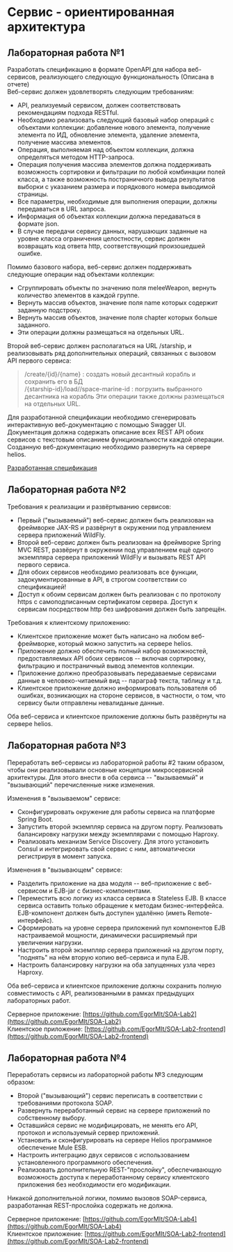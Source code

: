 # Сервис - ориентированная архитектура
## Лабораторная работа №1

Разработать спецификацию в формате OpenAPI для набора веб-сервисов, реализующего следующую функциональность (Описана в отчете)  
Веб-сервис должен удовлетворять следующим требованиям:

* API, реализуемый сервисом, должен соответствовать рекомендациям подхода RESTful.
* Необходимо реализовать следующий базовый набор операций с объектами коллекции: добавление нового элемента, получение элемента по ИД, обновление элемента, удаление элемента, получение массива элементов.
* Операция, выполняемая над объектом коллекции, должна определяться методом HTTP-запроса.
* Операция получения массива элементов должна поддерживать возможность сортировки и фильтрации по любой комбинации полей класса, а также возможность постраничного вывода результатов выборки с указанием размера и порядкового номера выводимой страницы.
* Все параметры, необходимые для выполнения операции, должны передаваться в URL запроса.
* Информация об объектах коллекции должна передаваться в формате json.
* В случае передачи сервису данных, нарушающих заданные на уровне класса ограничения целостности, сервис должен возвращать код ответа http, соответствующий произошедшей ошибке.


Помимо базового набора, веб-сервис должен поддерживать следующие операции над объектами коллекции:

* Сгруппировать объекты по значению поля meleeWeapon, вернуть количество элементов в каждой группе.
* Вернуть массив объектов, значение поля name которых содержит заданную подстроку.
* Вернуть массив объектов, значение поля chapter которых больше заданного.
* Эти операции должны размещаться на отдельных URL.

Второй веб-сервис должен располагаться на URL /starship, и реализовывать ряд дополнительных операций, связанных с вызовом API первого сервиса:

> /create/{id}/{name} : создать новый десантный корабль и сохранить его в БД  
/{starship-id}/load//space-marine-id : погрузить выбранного десантника на корабль
Эти операции также должны размещаться на отдельных URL.

Для разработанной спецификации необходимо сгенерировать интерактивную веб-документацию с помощью Swagger UI. Документация должна содержать описание всех REST API обоих сервисов с текстовым описанием функциональности каждой операции. Созданную веб-документацию необходимо развернуть на сервере helios.

[Разработанная спецификация](https://se.ifmo.ru/~s284731/SOA)

## Лабораторная работа №2

Требования к реализации и развёртыванию сервисов:

* Первый ("вызываемый") веб-сервис должен быть реализован на фреймворке JAX-RS и развёрнут в окружении под управлением сервера приложений WildFly.
* Второй веб-сервис должен быть реализован на фреймворке Spring MVC REST, развёрнут в окружении под управлением ещё одного экземпляра сервера приложений WildFly и вызывать REST API первого сервиса.
* Для обоих сервисов необходимо реализовать все функции, задокументированные в API, в строгом соответствии со спецификацией!
* Доступ к обоим сервисам должен быть реализован с по протоколу https с самоподписанным сертификатом сервера. Доступ к сервисам посредством http без шифрования должен быть запрещён.


Требования к клиентскому приложению:

* Клиентское приложение может быть написано на любом веб-фреймворке, который можно запустить на сервере helios.
* Приложение должно обеспечить полный набор возможностей, предоставляемых API обоих сервисов -- включая сортировку, фильтрацию и постраничный вывод элементов коллекции.
* Приложение должно преобразовывать передаваемые сервисами данные в человеко-читаемый вид -- параграф текста, таблицу и т.д.
* Клиентское приложение должно информировать пользователя об ошибках, возникающих на стороне сервисов, в частности, о том, что сервису были отправлены невалиданые данные.

Оба веб-сервиса и клиентское приложение должны быть развёрнуты на сервере helios.


## Лабораторная работа №3

Переработать веб-сервисы из лабораторной работы #2 таким образом, чтобы они реализовывали основные концепции микросервисной архитектуры. Для этого внести в оба сервиса -- "вызываемый" и "вызывающий" перечисленные ниже изменения.

Изменения в "вызываемом" сервисе:

* Сконфигурировать окружение для работы сервиса на платформе Spring Boot.
* Запустить второй экземпляр сервиса на другом порту. Реализовать балансировку нагрузки между экземплярами с помощью Haproxy.
* Реализовать механизм Service Discovery. Для этого установить Consul и интегрировать свой сервис с ним, автоматически регистрируя в момент запуска.

Изменения в "вызывающем" сервисе:

* Разделить приложение на два модуля -- веб-приложение с веб-сервисом и EJB-jar с бизнес-компонентами.
* Переместить всю логику из класса сервиса в Stateless EJB. В классе сервиса оставить только обращение к методам бизнес-интерфейса. EJB-компонент должен быть доступен удалённо (иметь Remote-интерфейс).
* Сформировать на уровне сервера приложений пул компонентов EJB настраиваемой мощности, динамически расширяемый при увеличении нагрузки.
* Настроить второй экземпляр сервера приложений на другом порту, "поднять" на нём вторую копию веб-сервиса и пула EJB.
* Настроить балансировку нагрузки на оба запущенных узла через Haproxy.

Оба веб-сервиса и клиентское приложение должны сохранить полную совместимость с API, реализованными в рамках предыдущих лабораторных работ.

Серверное приложение: [https://github.com/EgorMIt/SOA-Lab2](https://github.com/EgorMIt/SOA-Lab2)  
Клиентское приложение: [https://github.com/EgorMIt/SOA-Lab2-frontend](https://github.com/EgorMIt/SOA-Lab2-frontend)

## Лабораторная работа №4

Переработать сервисы из лабораторной работы №3 следующим образом:
* Второй ("вызывающий") сервис переписать в соответствии с требованиями протокола SOAP.
* Развернуть переработанный сервис на сервере приложений по собственному выбору.
* Оставшийся сервис не модифицировать, не менять его API, протокол и используемый сервер приложений.
* Установить и сконфигурировать на сервере Helios программное обеспечение Mule ESB.
* Настроить интеграцию двух сервисов с использованием установленного программного обеспечения.
* Реализовать дополнительную REST-"прослойку", обеспечивающую возможность доступа к переработанному сервису клиентского приложения без необходимости его модификации. 

Никакой дополнительной логики, помимо вызовов SOAP-сервиса, разработанная REST-прослойка содержать не должна.

Серверное приложение: [https://github.com/EgorMIt/SOA-Lab4](https://github.com/EgorMIt/SOA-Lab4)  
Клиентское приложение: [https://github.com/EgorMIt/SOA-Lab2-frontend](https://github.com/EgorMIt/SOA-Lab2-frontend)
